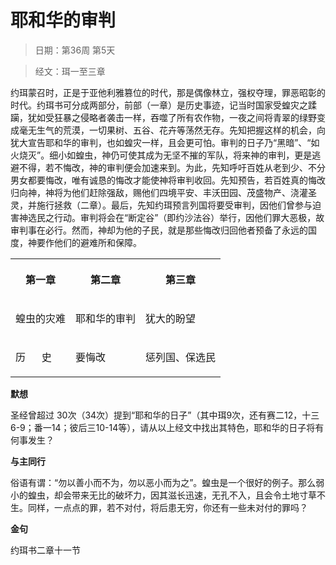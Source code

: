 # 耶和华的审判 

> 日期：第36周 第5天

> 经文：珥一至三章

约珥蒙召时，正是于亚他利雅篡位的时代，那是偶像林立，强权夺理，罪恶昭彰的时代。约珥书可分成两部分，前部（一章）是历史事迹，记当时国家受蝗灾之蹂躏，犹如受狂暴之侵略者袭击一样，吞噬了所有农作物，一夜之间将青翠的绿野变成毫无生气的荒漠，一切果树、五谷、花卉等荡然无存。先知把握这样的机会，向犹大宣告耶和华的审判，也如蝗灾一样，且会更可怕。审判的日子乃“黑暗”、“如火烧灭”。细小如蝗虫，神仍可使其成为无坚不摧的军队，将来神的审判，更是逃避不得，若不悔改，神的审判便会加速来到。为此，先知呼吁百姓从老到少、不分男女都要悔改，唯有诚恳的悔改才能使神将审判收回。先知预告，若百姓真的悔改归向神，神将为他们赶除强敌，赐他们四境平安、丰沃田园、茂盛物产、浇灌圣灵，并施行拯救（二章）。最后，先知约珥预言列国将要受审判，因他们曾参与迫害神选民之行动。审判将会在“断定谷”（即约沙法谷）举行，因他们罪大恶极，故审判事在必行。然而，神却为他的子民，就是那些悔改归回他者预备了永远的国度，神要作他们的避难所和保障。

<table>
 <tbody>
  <tr>
   <th><p>第一章</p></th>
   <th><p>第二章</p></th>
   <th><p>第三章</p></th>
  </tr>
  <tr>
   <td><p>蝗虫的灾难</p></td>
   <td><p>耶和华的审判</p></td>
   <td><p>犹大的盼望</p></td>
  </tr>
  <tr>
   <td><p>历&nbsp;&nbsp;&nbsp;&nbsp;&nbsp; 史</p></td>
   <td><p>要悔改</p></td>
   <td><p>惩列国、保选民</p></td>
  </tr>
 </tbody>
</table>

**默想**

圣经曾超过 30次（34次）提到“耶和华的日子”（其中珥9次，还有赛二12，十三6-9；番一14；彼后三10-14等），请从以上经文中找出其特色，耶和华的日子将有何事发生？

**与主同行**

俗语有谓：“勿以善小而不为，勿以恶小而为之”。蝗虫是一个很好的例子。那么弱小的蝗虫，却会带来无比的破坏力，因其滋长迅速，无孔不入，且会令土地寸草不生。同样，一点点的罪，若不对付，将后患无穷，你还有一些未对付的罪吗？

**金句**

约珥书二章十一节